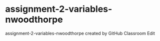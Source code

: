# assignment-2-variables-nwoodthorpe
assignment-2-variables-nwoodthorpe created by GitHub Classroom
Edit
